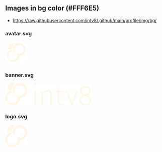 ## Images in bg color (#FFF6E5)

* https://raw.githubusercontent.com/intv8/.github/main/profile/img/bg/

### avatar.svg

<img
  alt="intv8 logo in background color"
  height="70"
  src="avatar.svg"
/>

### banner.svg

<img
  alt="intv8 banner in background color"
  height="70"
  src="banner.svg"
/>

### logo.svg

<img
  alt="intv8 logo in background color"
  height="70"
  src="logo.svg"
/>
